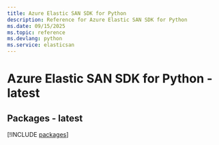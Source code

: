```yaml
---
title: Azure Elastic SAN SDK for Python
description: Reference for Azure Elastic SAN SDK for Python
ms.date: 09/15/2025
ms.topic: reference
ms.devlang: python
ms.service: elasticsan
---
```

# Azure Elastic SAN SDK for Python - latest
## Packages - latest
[!INCLUDE [packages](elastic-san-index.md)]